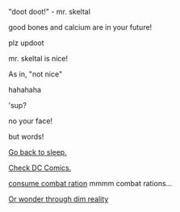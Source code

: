 "doot doot!" - mr. skeltal

good bones and calcium are in your future!

plz updoot

mr. skeltal is nice!

As in, "not nice"

hahahaha

'sup?

no your face!

but words!

[Go back to sleep.](../sleep/marshmallow.md)

[Check DC Comics.](../DC-Comics/epic_DC_Character.md)

[consume combat ration](../combatration/combat_ration.md)
mmmm combat rations...

[Or wonder through dim reality](../Enter-a-dim-reality/Dim_reality.md)
